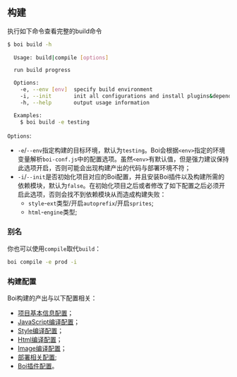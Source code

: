 ## 构建

执行如下命令查看完整的build命令
```bash
$ boi build -h
  
  Usage: build|compile [options]

  run build progress

  Options:
    -e, --env [env]  specify build environment
    -i, --init       init all configurations and install plugins&dependencies
    -h, --help       output usage information

  Examples:
    $ boi build -e testing
```

`Options`:
* `-e`/`--env`指定构建的目标环境，默认为`testing`。Boi会根据`<env>`指定的环境变量解析`boi-conf.js`中的配置选项。虽然`<env>`有默认值，但是强力建议保持此选项开启，否则可能会出现构建产出的代码与部署环境不符；
* `-i`/`--init`是否初始化项目对应的Boi配置，并且安装Boi插件以及构建所需的依赖模块，默认为`false`。在初始化项目之后或者修改了如下配置之后必须开启此选项，否则会找不到依赖模块从而造成构建失败：
    * `style`-`ext`类型/开启`autoprefix`/开启`sprites`;
    * `html`-`engine`类型;

### 别名
你也可以使用`compile`取代`build`：
```bash
boi compile -e prod -i
```

### 构建配置
Boi构建的产出与以下配置相关：
* [项目基本信息配置](_config-basic.md)；
* [JavaScript编译配置](_config-js.md)；
* [Style编译配置](_config-style.md)；
* [Html编译配置](_config-html.md)；
* [Image编译配置](_config-image.md)；
* [部署相关配置](_deploy.md);
* [Boi插件配置](_plugins.md)。